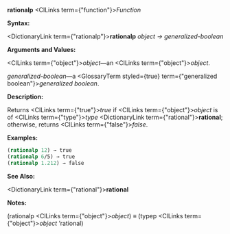 **rationalp** <ClLinks  term={"function"}><i>Function</i></ClLinks> 



**Syntax:** 



<DictionaryLink  term={"rationalp"}><b>rationalp</b></DictionaryLink> *object → generalized-boolean* 



**Arguments and Values:** 



<ClLinks  term={"object"}><i>object</i></ClLinks>—an <ClLinks  term={"object"}><i>object</i></ClLinks>. 



*generalized-boolean*—a <GlossaryTerm styled={true} term={"generalized boolean"}><i>generalized boolean</i></GlossaryTerm>. 



**Description:** 



Returns <ClLinks  term={"true"}><i>true</i></ClLinks> if <ClLinks  term={"object"}><i>object</i></ClLinks> is of <ClLinks  term={"type"}><i>type</i></ClLinks> <DictionaryLink  term={"rational"}><b>rational</b></DictionaryLink>; otherwise, returns <ClLinks  term={"false"}><i>false</i></ClLinks>. 



**Examples:**
```lisp
(rationalp 12) → true 
(rationalp 6/5) → true 
(rationalp 1.212) → false 
```
**See Also:** 



<DictionaryLink  term={"rational"}><b>rational</b></DictionaryLink> 



**Notes:** 



(rationalp <ClLinks  term={"object"}><i>object</i></ClLinks>) *≡* (typep <ClLinks  term={"object"}><i>object</i></ClLinks> ’rational) 







 



 



